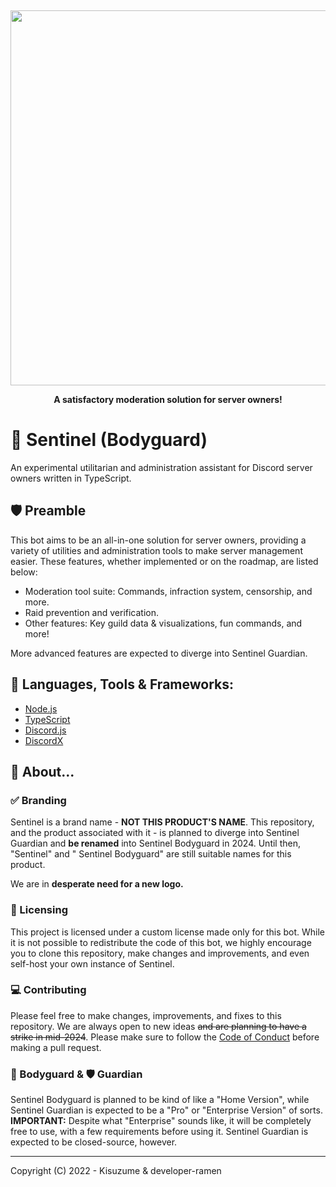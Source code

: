 ‌‌

<div>
  <p align="center">
      <img src="https://i.imgur.com/zUKsSHE.png" width="600"/>
  <p align="center">
    <b> A satisfactory moderation solution for server owners! </b>
  </p>
</div>

# 📖 Sentinel (Bodyguard)

An experimental utilitarian and administration assistant for Discord server owners written in TypeScript.

## 🛡 Preamble

This bot aims to be an all-in-one solution for server owners, providing a variety of utilities and administration tools
to make server management easier.
These features, whether implemented or on the roadmap, are listed below:

-   Moderation tool suite: Commands, infraction system, censorship, and more.
-   Raid prevention and verification.
-   Other features: Key guild data & visualizations, fun commands, and more!

More advanced features are expected to diverge into Sentinel Guardian.

## 🔧 Languages, Tools & Frameworks:

-   [Node.js](https://nodejs.org/en/)
-   [TypeScript](https://www.typescriptlang.org/)
-   [Discord.js](https://discord.js.org/#/)
-   [DiscordX](https://discordx.js.org/)

## 🤔 About...

### ✅ Branding

Sentinel is a brand name - **NOT THIS PRODUCT'S NAME**. This repository, and the product associated with it - is planned
to diverge into Sentinel Guardian and **be renamed** into Sentinel Bodyguard in 2024. Until then, "Sentinel" and "
Sentinel Bodyguard" are still suitable names for this product.

We are in **desperate need for a new logo.**

### 🪪 Licensing

This project is licensed under a custom license made only for this bot. While it is not possible to redistribute the
code of this bot, we highly encourage you to clone this repository, make changes and improvements, and even self-host
your
own instance of Sentinel.

### 💻 Contributing

Please feel free to make changes, improvements, and fixes to this repository. We are always open to new ideas ~~and are
planning to have a strike in mid-2024~~. Please make sure to follow
the [Code of Conduct](CODE-OF-CONDUCT.md) before making
a pull request.

### 💂 Bodyguard & 🛡 Guardian

Sentinel Bodyguard is planned to be kind of like a "Home Version", while Sentinel Guardian is expected to be a "Pro"
or "Enterprise Version" of sorts.
**IMPORTANT:** Despite what "Enterprise" sounds like, it will be completely free to use, with a few requirements before
using it. Sentinel Guardian is expected to be closed-source, however.

---

Copyright (C) 2022 - Kisuzume & developer-ramen
